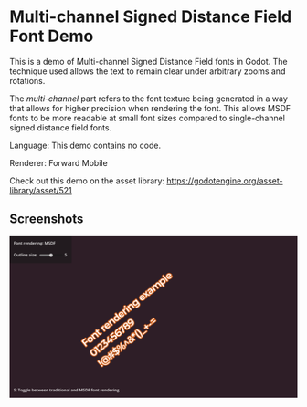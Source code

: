 # Multi-channel Signed Distance Field Font Demo

This is a demo of Multi-channel Signed Distance Field fonts in Godot.
The technique used allows the text to remain clear under arbitrary zooms and rotations.

The *multi-channel* part refers to the font texture being generated in a way that allows
for higher precision when rendering the font. This allows MSDF fonts to be more readable
at small font sizes compared to single-channel signed distance field fonts.

Language: This demo contains no code.

Renderer: Forward Mobile

Check out this demo on the asset library: https://godotengine.org/asset-library/asset/521

## Screenshots

![Screenshot](screenshots/sdf.webp)
